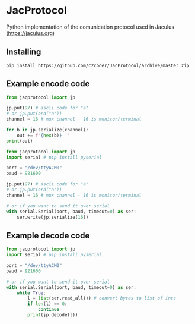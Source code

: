# JacProtocol

Python implementation of the comunication protocol used in Jaculus (https://jaculus.org)

## Installing
`pip install https://github.com/c2coder/JacProtocol/archive/master.zip`


## Example encode code 

```py
from jacprotocol import jp

jp.put(97) # ascii code for "a"
# or jp.put(ord("a"))
channel = 16 # mux channel - 16 is monitor/terminal

for b in jp.serialize(channel):
    out += f"{hex(b)}  "
print(out)
```

```py
from jacprotocol import jp
import serial # pip install pyserial

port = "/dev/ttyACM0"
baud = 921600

jp.put(97) # ascii code for "a"
# or jp.put(ord("a"))
channel = 16 # mux channel - 16 is monitor/terminal

# or if you want to send it over serial
with serial.Serial(port, baud, timeout=0) as ser:
    ser.write(jp.serialize(16))
```

## Example decode code 
```py
from jacprotocol import jp
import serial # pip install pyserial

port = "/dev/ttyACM0"
baud = 921600

# or if you want to send it over serial
with serial.Serial(port, baud, timeout=0) as ser:
    while True:
        l = list(ser.read_all()) # convert bytes to list of ints
        if len(l) == 0:
            continue
        print(jp.decode(l))
```
